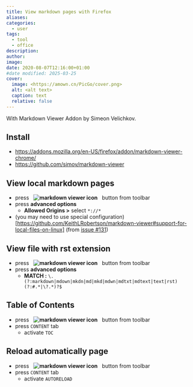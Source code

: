 ```yaml
---
title: View markdown pages with Firefox
aliases: 
categories:
  - user
tags:
  - tool
  - office
description: 
author: 
image: 
date: 2020-08-07T12:16:00+01:00
#date modified: 2025-03-25
cover:
  image: <https://amown.cn/PicGo/cover.png>
  alt: <alt text>
  caption: text
  relative: false
---
```


With Markdown Viewer Addon by Simeon Velichkov.

## Install ##

* <https://addons.mozilla.org/en-US/firefox/addon/markdown-viewer-chrome/>
* <https://github.com/simov/markdown-viewer>

## View local markdown pages ##

* press  &nbsp; **![markdown viewer icon](https://raw.githubusercontent.com/simov/markdown-viewer/master/icons/icon19.png)** &nbsp; button from toolbar
* press **advanced options** 
    * **Allowed Origins >** select `*://*`
* (you may need to use special configuration)[https://github.com/KeithLRobertson/markdown-viewer#support-for-local-files-on-linux] (from [issue #131](https://github.com/simov/markdown-viewer/issues/131))

## View file with rst extension ##

* press  &nbsp; **![markdown viewer icon](https://raw.githubusercontent.com/simov/markdown-viewer/master/icons/icon19.png)** &nbsp; button from toolbar
* press **advanced options** 
    * **MATCH :** `\.(?:markdown|mdown|mkdn|md|mkd|mdwn|mdtxt|mdtext|text|rst)(?:#.*|\?.*)?$`

## Table of Contents ##

* press  &nbsp; **![markdown viewer icon](https://raw.githubusercontent.com/simov/markdown-viewer/master/icons/icon19.png)** &nbsp; button from toolbar
* press `CONTENT` tab
    * activate `TOC`

## Reload automatically page ##

* press  &nbsp; **![markdown viewer icon](https://raw.githubusercontent.com/simov/markdown-viewer/master/icons/icon19.png)** &nbsp; button from toolbar
* press `CONTENT` tab
    * activate `AUTORELOAD`

